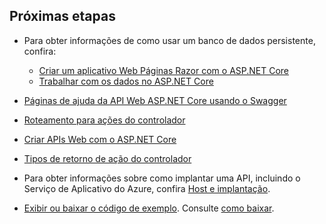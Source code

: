 ## <a name="next-steps"></a>Próximas etapas

* Para obter informações de como usar um banco de dados persistente, confira:

  * [Criar um aplicativo Web Páginas Razor com o ASP.NET Core](xref:tutorials/index)
  * [Trabalhar com os dados no ASP.NET Core](xref:data/index)

* [Páginas de ajuda da API Web ASP.NET Core usando o Swagger](xref:tutorials/web-api-help-pages-using-swagger)
* [Roteamento para ações do controlador](xref:mvc/controllers/routing)
* [Criar APIs Web com o ASP.NET Core](xref:web-api/index)
* [Tipos de retorno de ação do controlador](xref:web-api/action-return-types)
* Para obter informações sobre como implantar uma API, incluindo o Serviço de Aplicativo do Azure, confira [Host e implantação](xref:host-and-deploy/index).
* [Exibir ou baixar o código de exemplo](https://github.com/aspnet/Docs/tree/master/aspnetcore/tutorials/first-web-api/samples). Consulte [como baixar](xref:tutorials/index#how-to-download-a-sample).
